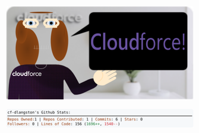 <!-- 
Version 3.0.92
Built Tue Sep 17 2024 12:20:06 GMT+0000 (Coordinated Universal Time)
-->

<h1 align="center">
  <a href="https://github.com/cf-dlangston/cf-dlangston/tree/master/src" title="Click to View Source">
    <picture width="100%" alt="Dylan">
      <source media="(prefers-color-scheme: dark)" srcset="dylan-dark.svg?version=3.0.92">
      <img src="dylan-light.svg?version=3.0.92" alt="Dylan">
    </picture>
  </a>
</h1>

<div align="center">
  <picture width="100%" alt="Profile Info and Stats">
    <source media="(prefers-color-scheme: dark)" srcset="stats-dark.svg?version=3.0.92">
    <img src="stats-light.svg?version=3.0.92" alt="Profile Info and Stats">
  </picture>
</div>
